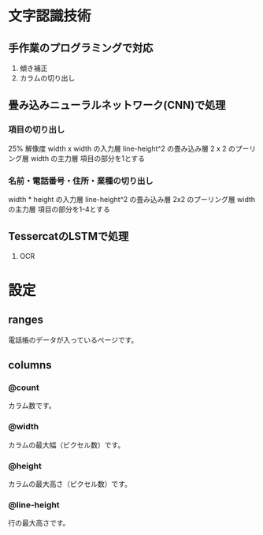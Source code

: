 # 文字認識技術
## 手作業のプログラミングで対応
1. 傾き補正
1. カラムの切り出し

## 畳み込みニューラルネットワーク(CNN)で処理
### 項目の切り出し
25% 解像度
width x width の入力層
line-height^2 の畳み込み層
2 x 2 のプーリング層
width の主力層 項目の部分を1とする

### 名前・電話番号・住所・業種の切り出し
width * height の入力層
line-height^2 の畳み込み層
2x2 のプーリング層
width の主力層 項目の部分を1-4とする

## TessercatのLSTMで処理
1. OCR

# 設定

## ranges
電話帳のデータが入っているページです。

## columns

### @count
カラム数です。

### @width
カラムの最大幅（ピクセル数）です。

### @height
カラムの最大高さ（ピクセル数）です。

### @line-height
行の最大高さです。